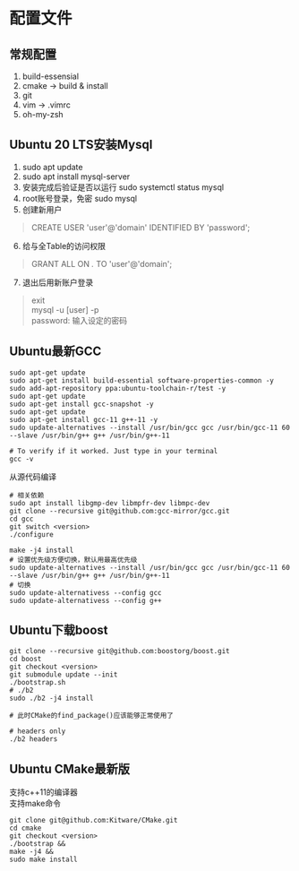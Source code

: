 # 配置文件

## 常规配置
1. build-essensial
2. cmake  -> build & install
3. git
4. vim -> .vimrc
5. oh-my-zsh

## Ubuntu 20 LTS安装Mysql
1. sudo apt update
2. sudo apt install mysql-server
3. 安装完成后验证是否以运行 sudo systemctl status mysql
4. root账号登录，免密 sudo mysql
5. 创建新用户<br/>
  > CREATE USER 'user'@'domain' IDENTIFIED BY 'password';
6. 给与全Table的访问权限<br/>
  > GRANT ALL ON *.* TO 'user'@'domain';
7. 退出后用新账户登录<br/>
  > exit<br/>
  > mysql -u [user] -p<br/>
  > password: 输入设定的密码

## Ubuntu最新GCC
```shell
sudo apt-get update
sudo apt-get install build-essential software-properties-common -y
sudo add-apt-repository ppa:ubuntu-toolchain-r/test -y
sudo apt-get update
sudo apt-get install gcc-snapshot -y
sudo apt-get update
sudo apt-get install gcc-11 g++-11 -y
sudo update-alternatives --install /usr/bin/gcc gcc /usr/bin/gcc-11 60 --slave /usr/bin/g++ g++ /usr/bin/g++-11

# To verify if it worked. Just type in your terminal
gcc -v
```

从源代码编译
```shell
# 相关依赖
sudo apt install libgmp-dev libmpfr-dev libmpc-dev
git clone --recursive git@github.com:gcc-mirror/gcc.git
cd gcc
git switch <version>
./configure

make -j4 install
# 设置优先级方便切换，默认用最高优先级
sudo update-alternatives --install /usr/bin/gcc gcc /usr/bin/gcc-11 60 --slave /usr/bin/g++ g++ /usr/bin/g++-11
# 切换
sudo update-alternativess --config gcc
sudo update-alternativess --config g++
```

## Ubuntu下载boost
```shell
git clone --recursive git@github.com:boostorg/boost.git
cd boost
git checkout <version>
git submodule update --init
./bootstrap.sh
# ./b2
sudo ./b2 -j4 install

# 此时CMake的find_package()应该能够正常使用了

# headers only
./b2 headers
```
## Ubuntu CMake最新版
支持c++11的编译器<br/>
支持make命令

```shell
git clone git@github.com:Kitware/CMake.git
cd cmake
git checkout <version>
./bootstrap &&
make -j4 &&
sudo make install
```
